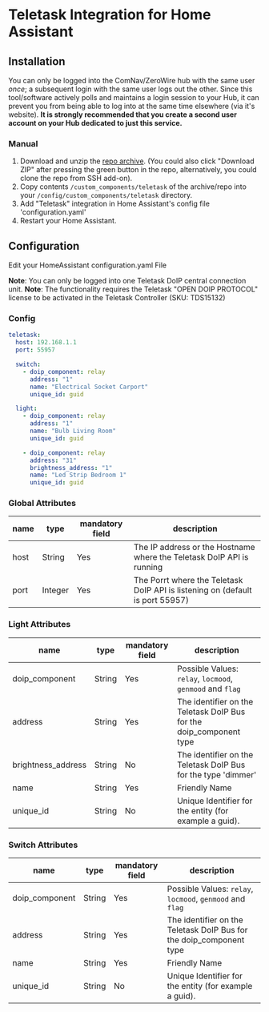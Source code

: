 # Teletask Integration for Home Assistant

## Installation

You can only be logged into the ComNav/ZeroWire hub with the same user _once_; a subsequent login with the same user logs out the other. Since this tool/software actively polls and maintains a login session to your Hub, it can prevent you from being able to log into at the same time elsewhere (via it's website). **It is strongly recommended that you create a second user account on your Hub dedicated to just this service.**

### Manual

1. Download and unzip the [repo archive](https://github.com/LukGeertsLgix/homeassistant-teletask/archive/refs/heads/main.zip). (You could also click "Download ZIP" after pressing the green button in the repo, alternatively, you could clone the repo from SSH add-on).
2. Copy contents `/custom_components/teletask` of the archive/repo into your `/config/custom_components/teletask` directory.
3. Add "Teletask" integration in Home Assistant's config file 'configuration.yaml'
4. Restart your Home Assistant.

## Configuration

Edit your HomeAssistant configuration.yaml File

**Note**: You can only be logged into one Teletask DoIP central connection unit.
**Note**: The functionality requires the Teletask "OPEN DOIP PROTOCOL" license to be activated in the Teletask Controller (SKU: TDS15132)

### Config

```yaml
teletask:
  host: 192.168.1.1
  port: 55957

  switch:
    - doip_component: relay
      address: "1"
      name: "Electrical Socket Carport"
      unique_id: guid

  light:
    - doip_component: relay
      address: "1"
      name: "Bulb Living Room"
      unique_id: guid

    - doip_component: relay
      address: "31"
      brightness_address: "1"
      name: "Led Strip Bedroom 1"
      unique_id: guid
```

### Global Attributes

| name | type    | mandatory field | description                                                                   |
| ---- | ------- | --------------- | ----------------------------------------------------------------------------- |
| host | String  | Yes             | The IP address or the Hostname where the Teletask DoIP API is running         |
| port | Integer | Yes             | The Porrt where the Teletask DoIP API is listening on (default is port 55957) |

### Light Attributes

| name               | type   | mandatory field | description                                                         |
| ------------------ | ------ | --------------- | ------------------------------------------------------------------- |
| doip_component     | String | Yes             | Possible Values: `relay`, `locmood`, `genmood` and `flag`           |
| address            | String | Yes             | The identifier on the Teletask DoIP Bus for the doip_component type |
| brightness_address | String | No              | The identifier on the Teletask DoIP Bus for the type 'dimmer'       |
| name               | String | Yes             | Friendly Name                                                       |
| unique_id          | String | No              | Unique Identifier for the entity (for example a guid).              |

### Switch Attributes

| name           | type   | mandatory field | description                                                         |
| -------------- | ------ | --------------- | ------------------------------------------------------------------- |
| doip_component | String | Yes             | Possible Values: `relay`, `locmood`, `genmood` and `flag`           |
| address        | String | Yes             | The identifier on the Teletask DoIP Bus for the doip_component type |
| name           | String | Yes             | Friendly Name                                                       |
| unique_id      | String | No              | Unique Identifier for the entity (for example a guid).              |
